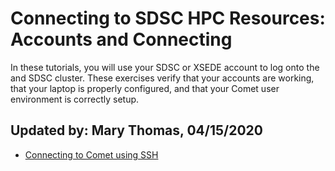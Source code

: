 # Connecting to SDSC HPC Resources: Accounts and Connecting
In these tutorials, you will use your SDSC or XSEDE account to log onto the and SDSC cluster. These exercises verify that your accounts are working, that your laptop is properly configured, and that your Comet user environment is correctly setup.

## Updated by: Mary Thomas,  04/15/2020

* [Connecting to Comet using SSH](/sdsc-hpc-training/basic_skills/blob/master/connecting_to_hpc_systems/connect_to_comet_ssh.md)
